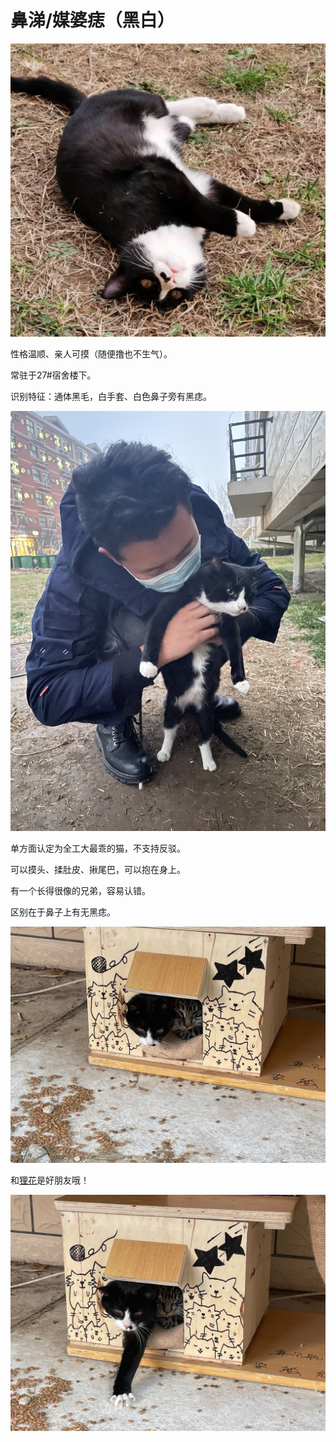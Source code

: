 # 鼻涕/媒婆痣（黑白）

![鼻涕](img/鼻涕.jpg)

性格温顺、亲人可摸（随便撸也不生气）。

常驻于27#宿舍楼下。

识别特征：通体黑毛，白手套、白色鼻子旁有黑痣。

![IMG_3792](img/IMG_3824.jpg)

单方面认定为全工大最乖的猫，不支持反驳。

可以摸头、揉肚皮、揪尾巴，可以抱在身上。

有一个长得很像的兄弟，容易认错。

区别在于鼻子上有无黑痣。

![](img/鼻涕3.jpg)

和[狸花](未命名（狸花）.md)是好朋友哦！

![](img/鼻涕2.jpg)
